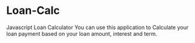 # Loan-Calc

Javascript Loan Calculator
You can use this application to Calculate your loan payment based on your loan amount, interest and term.
